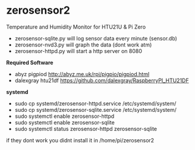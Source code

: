 # zerosensor2
Temperature and Humidity Monitor for HTU21U &amp; Pi Zero

* zerosensor-sqlite.py will log sensor data every minute (sensor.db)
* zerosensor-nvd3.py will graph the data (dont work atm)
* zerosensor-httpd.py will start a http server on 8080


**Required Software**

* abyz pigpiod http://abyz.me.uk/rpi/pigpio/pigpiod.html
* dalexgray htu21df https://github.com/dalexgray/RaspberryPI_HTU21DF

**systemd**

* sudo cp systemd/zerosensor-httpd.service /etc/systemd/system/
* sudo cp systemd/zerosensor-sqlite.service /etc/systemd/system/
* sudo systemctl enable zerosensor-httpd 
* sudo systemctl enable zerosensor-sqlite
* sudo systemctl status zerosensor-httpd zerosensor-sqlite

if they dont work you didnt install it in /home/pi/zerosensor2
